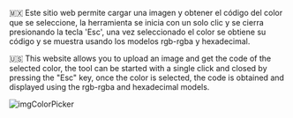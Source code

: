 🇲🇽 Este sitio web permite cargar una imagen y obtener el código del color que se seleccione, la herramienta se inicia con un solo clic y se cierra presionando la tecla 'Esc', 
una vez seleccionado el color se obtiene su código y se muestra usando los modelos rgb-rgba y hexadecimal.

🇺🇸 This website allows you to upload an image and get the code of the selected color, the tool can be started with a single click and closed by pressing the "Esc" key, once the 
color is selected, the code is obtained and displayed using the rgb-rgba and hexadecimal models.

![imgColorPicker](https://github.com/MauricioBarrueta/imgColorPicker/assets/60496232/45e1e066-3464-4101-a34b-0eafab8ea834)
